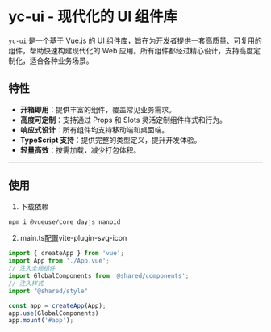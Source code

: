 # yc-ui - 现代化的 UI 组件库

`yc-ui` 是一个基于 [Vue.js](https://vuejs.org/) 的 UI 组件库，旨在为开发者提供一套高质量、可复用的组件，帮助快速构建现代化的 Web 应用。所有组件都经过精心设计，支持高度定制化，适合各种业务场景。

## 特性

- **开箱即用**：提供丰富的组件，覆盖常见业务需求。
- **高度可定制**：支持通过 Props 和 Slots 灵活定制组件样式和行为。
- **响应式设计**：所有组件均支持移动端和桌面端。
- **TypeScript 支持**：提供完整的类型定义，提升开发体验。
- **轻量高效**：按需加载，减少打包体积。

---

## 使用
1. 下载依赖
```bash
npm i @vueuse/core dayjs nanoid
```
2. main.ts配置vite-plugin-svg-icon
```ts
import { createApp } from 'vue';
import App from './App.vue';
// 注入全局组件
import GlobalComponents from '@shared/components';
// 注入样式
import "@shared/style"

const app = createApp(App);
app.use(GlobalComponents)
app.mount('#app');

```
